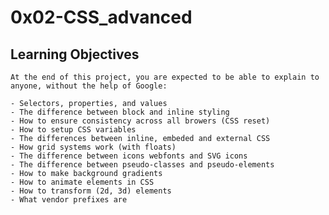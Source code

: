 # 0x02-CSS_advanced

## Learning Objectives
    At the end of this project, you are expected to be able to explain to anyone, without the help of Google:

    - Selectors, properties, and values
    - The difference between block and inline styling
    - How to ensure consistency across all browers (CSS reset)
    - How to setup CSS variables
    - The differences between inline, embeded and external CSS
    - How grid systems work (with floats)
    - The difference between icons webfonts and SVG icons
    - The difference between pseudo-classes and pseudo-elements
    - How to make background gradients
    - How to animate elements in CSS
    - How to transform (2d, 3d) elements
    - What vendor prefixes are
